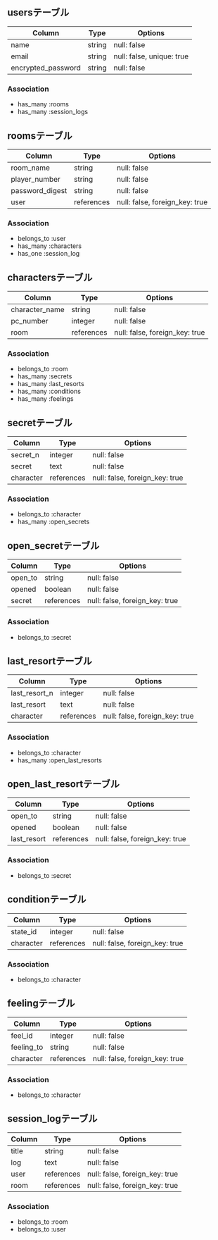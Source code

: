 ## usersテーブル

| Column             | Type   | Options                   |
| ------------------ | ------ | ------------------------- |
| name               | string | null: false               |
| email              | string | null: false, unique: true |
| encrypted_password | string | null: false               |

### Association
- has_many :rooms
- has_many :session_logs


## roomsテーブル
| Column          | Type       | Options                        |
| --------------- | ---------- | ------------------------------ |
| room_name       | string     | null: false                    |
| player_number   | string     | null: false                    |
| password_digest | string     | null: false                    |
| user            | references | null: false, foreign_key: true |

### Association
- belongs_to :user
- has_many :characters
- has_one :session_log


## charactersテーブル
| Column         | Type       | Options                        |
| -------------- | ---------- | ------------------------------ |
| character_name | string     | null: false                    |
| pc_number      | integer    | null: false                    |
| room           | references | null: false, foreign_key: true |

### Association
- belongs_to :room
- has_many :secrets
- has_many :last_resorts
- has_many :conditions
- has_many :feelings

## secretテーブル
| Column    | Type       | Options                        |
| --------- | ---------- | ------------------------------ |
| secret_n  | integer    | null: false                    |
| secret    | text       | null: false                    |
| character | references | null: false, foreign_key: true |

### Association
- belongs_to :character
- has_many :open_secrets

## open_secretテーブル
| Column  | Type       | Options                        |
| ------- | ---------- | ------------------------------ |
| open_to | string     | null: false                    |
| opened  | boolean    | null: false                    |
| secret  | references | null: false, foreign_key: true |

### Association
- belongs_to :secret

## last_resortテーブル
| Column        | Type       | Options                        |
| ------------- | ---------- | ------------------------------ |
| last_resort_n | integer    | null: false                    |
| last_resort   | text       | null: false                    |
| character     | references | null: false, foreign_key: true |

### Association
- belongs_to :character
- has_many :open_last_resorts

## open_last_resortテーブル
| Column      | Type       | Options                        |
| ----------- | ---------- | ------------------------------ |
| open_to     | string     | null: false                    |
| opened      | boolean    | null: false                    |
| last_resort | references | null: false, foreign_key: true |

### Association
- belongs_to :secret

## conditionテーブル
| Column    | Type       | Options                        |
| --------- | ---------- | ------------------------------ |
| state_id  | integer    | null: false                    |
| character | references | null: false, foreign_key: true |

### Association
- belongs_to :character

## feelingテーブル
| Column     | Type       | Options                        |
| ---------- | ---------- | ------------------------------ |
| feel_id    | integer    | null: false                    |
| feeling_to | string     | null: false                    |
| character  | references | null: false, foreign_key: true |

### Association
- belongs_to :character


## session_logテーブル
| Column | Type       | Options                        |
| ------ | ---------- | ------------------------------ |
| title  | string     | null: false                    |
| log    | text       | null: false                    |
| user   | references | null: false, foreign_key: true |
| room   | references | null: false, foreign_key: true |

### Association
- belongs_to :room
- belongs_to :user